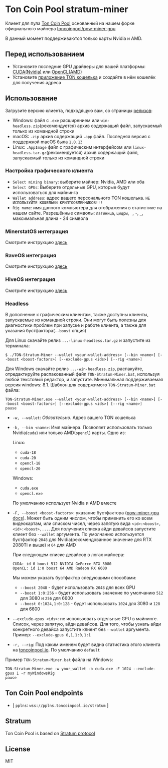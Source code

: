 # Ton Coin Pool stratum-miner

Клиент для пула [Ton Coin Pool](https://toncoinpool.io) основанный на нашем форке официального майнера
[toncoinpool/pow-miner-gpu](https://github.com/toncoinpool/pow-miner-gpu)

В данный момент поддерживаются только карты Nvidia и AMD.

## Перед использованием

-   Установите последние GPU драйверы для вашей платформы:
    [CUDA(Nvidia)](https://docs.nvidia.com/cuda/cuda-installation-guide-microsoft-windows/index.html)
    или [OpenCL(AMD)](https://support.amd.com/en-us/download)
-   Установите [приложение TON кошелька](https://ton.org/wallets) и создайте в нём кошелёк для
    получения адреса

## Использование

Загрузите версию клиента, подходящую вам, со страницы [релизов](https://github.com/toncoinpool/stratum-miner/releases):

-   Windows: файл с `.exe` расширением или `win-headless.zip`(рекомендуется) архив содержащий файл, запускаемый только
    из командной строки
-   macOS: `.zip` архив содержащий `.app` файл. Последняя версия с поддержкой macOS была `1.0.13`
-   Linux: `.AppImage` файл с графическим интерфейсом или `linux-headless.tar.gz`(рекомендуется) архив содержащий файл,
    запускаемый только из командной строки

### Настройка графического клиента

-   `Select mining binary`: выберите майнер: Nvidia, AMD или оба
-   `Select GPUs`: Выберите отдельные GPU, которые будут использоваться для майнинга
-   `Wallet address`: адрес вашего персонального TON кошелька. `НЕ ИСПОЛЬЗУЙТЕ КОШЕЛЬКИ КРИПТООБМЕННИКОВ!!!`
-   `Rig name`: имя данного компьютера для отображения в статистике на нашем сайте. Разрешённые символы: `латиница`,
    `цифры`, ` `, `-`, `_`, максимальная длина - 24 символа

### MinerstatOS интеграция

Смотрите инструкцию [здесь](../integrations/minerstat/README.md)

### RaveOS интеграция

Смотрите инструкцию [здесь](../integrations/raveos/README_RU.md)

### HiveOS интеграция

Смотрите инструкцию [здесь](../integrations/hiveos/README_RU.md)

### Headless

В дополнение к графическим клиентам, также доступны клиенты, запускаемые из командной строки. Они могут быть полезны для
диагностики проблем при запуске и работе клиента, а также для указания бустфактора(`--boost` опция)

Для Linux скачайте релиз `...-linux-headless.tar.gz` и запустите из терминала:

```shell
$ ./TON-Stratum-Miner --wallet <your-wallet-address> [--bin <name>] [--boost <boost-factors>] [--exclude-gpus <ids>] [--rig <name>]
```

Для Windows скачайте релиз `...-win-headless.zip`, распакуйте, отредактируйте распакованный файл
`TON-Stratum-Miner.bat`, используя любой текстовый редактор, и запустите. Минимальная поддерживаемая версия
windows: 8.1. Шаблон для содержимого `TON-Stratum-Miner.bat` файла:

```shell
TON-Stratum-Miner.exe --wallet <your-wallet-address> [--bin <name>] [--boost <boost-factors>] [--exclude-gpus <ids>] [--rig <name>]
pause
```

-   `-w, --wallet`: _Обязательно_. Адрес вашего TON кошелька
-   `-b, --bin <name>`: Имя майнера. Позволяет использовать только Nvidia(`cuda`) или только AMD(`opencl`) карты. Одно из:

    Linux:

    -   `cuda-18`
    -   `cuda-20`
    -   `opencl-18`
    -   `opencl-20`

    Windows:

    -   `cuda.exe`
    -   `opencl.exe`

    По умолчанию использует Nvidia и AMD вместе

-   `-F, --boost <boost-factors>`: указание бустфактора
    ([pow-miner-gpu docs](https://github.com/tontechio/pow-miner-gpu/blob/main/crypto/util/pow-miner-howto.md)).
    Может быть одним числом, чтобы применить его ко всем видеокартам, или списком чисел, через запятую вида
    `<id>:<boost>,<id>:<boost>,...`. Для получения списка айди девайсов запустите клиент без `--wallet` аргумента. По
    умолчанию используется бустфактор `2048` для Nvidia(рекомендованное значение для RTX 2080Ti и выше) и `64` для AMD

    При следующем списке девайсов в логах майнера:

    ```
    CUDA: id 0 boost 512 NVIDIA GeForce RTX 3080
    OpenCL: id 1:0 boost 64 AMD Radeon RX 6600
    ```

    Мы можем указать бустфактор следующими способами:

    -   `--boost 2048` - будет использовать `2048` для всех GPU
    -   `--boost 1:0:256` - будет использовать значение по умолчанию `512` для 3080 и `256` для 6600
    -   `--boost 0:1024,1:0:128` - будет использовать `1024` для 3080 и `128` для 6600

-   `--exclude-gpus <ids>`: не использовать отдельные GPU в майнинге. Список, через запятую, айди девайсов. Для того,
    чтобы узнать айди конкретного девайса запустите клиент без `--wallet` аргумента. Пример:
    `--exclude-gpus 0,1,1:0,1:1`
-   `-r, --rig`: Под каким именем будет видна статистика этого клиента на [toncoinpool.io](https://toncoinpool.io).
    По умолчанию `default`

Пример `TON-Stratum-Miner.bat` файла на Windows:

```shell
TON-Stratum-Miner.exe -w your_wallet -b cuda.exe -F 1024 --exclude-gpus 1 -r myWindowsRig
pause
```

## Ton Coin Pool endpoints

-   [ `pplns`: `wss://pplns.toncoinpool.io/stratum` ]

## Stratum

Ton Coin Pool is based on [Stratum protocol](./stratum.md)

## License

MIT
